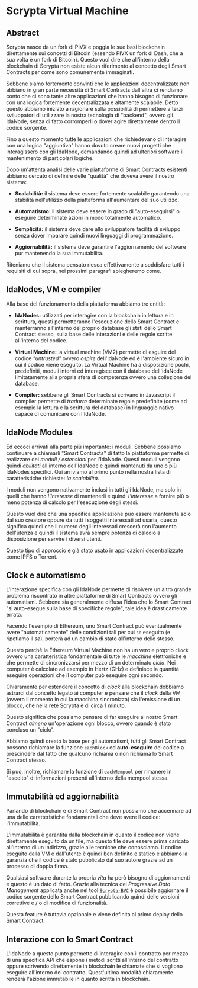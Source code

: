 # Scrypta Virtual Machine

## Abstract

Scrypta nasce da un fork di PIVX e poggia le sue basi blockchain direttamente sui concetti di Bitcoin (essendo PIVX un fork di Dash, che a sua volta è un fork di Bitcoin). Questo vuol dire che all'interno della blockchain di Scrypta non esiste alcun riferimento al concetto degli Smart Contracts per come sono comunemente immaginati. 

Sebbene siamo fortemente convinti che le applicazioni decentralizzate non abbiano in gran parte necessità di Smart Contracts dall'altra ci rendiamo conto che ci sono tante altre applicazioni che hanno bisogno di funzionare con una logica fortemente decentralizzata e altamente scalabile. Detto questo abbiamo iniziato a ragionare sulla possibilità di permettere a terzi sviluppatori di utilizzare la nostra tecnologia di "backend", ovvero gli IdaNode, senza di fatto corromperli o dover agire direttamente dentro il codice sorgente.

Fino a questo momento tutte le applicazioni che richiedevano di interagire con una logica "aggiuntiva" hanno dovuto creare nuovi progetti che interagissero con gli IdaNode, demandando quindi ad ulteriori software il mantenimento di particolari logiche.

Dopo un'attenta analisi delle varie piattaforme di Smart Contracts esistenti abbiamo cercato di definire delle "qualità" che doveva avere il nostro sistema:

- **Scalabilità:** il sistema deve essere fortemente scalabile garantendo una stabilità nell'utilizzo della piattaforma all'aumentare del suo utilizzo.

- **Automatismo:** il sistema deve essere in grado di "auto-eseguirsi" o eseguire determinate azioni in modo totalmente automatico.

- **Semplicità:** il sistema deve dare allo sviluppatore facilità di sviluppo senza dover imparare quindi nuovi linguaggi di programmazione.

- **Aggiornabilità:** il sistema deve garantire l'aggiornamento del software pur mantenendo la sua immutabilità.

Riteniamo che il sistema pensato riesca effettivamente a soddisfare tutti i requisiti di cui sopra, nei prossimi paragrafi spiegheremo come.

## IdaNodes, VM e compiler

Alla base del funzionamento della piattaforma abbiamo tre entità: 

- **IdaNodes:** utilizzati per interagire con la blockchain in lettura e in scrittura, questi permetteranno l'esecuzione dello Smart Contract e manterranno all'interno del proprio database gli stati dello Smart Contract stesso, sulla base delle interazioni e delle regole scritte all'interno del codice.

- **Virtual Machine:** la virtual machine (VM2) permette di esguire del codice *"untrusted"* ovvero *ospite* dell'IdaNode ed è l'ambiente sicuro in cui il codice viene eseguito. La Virtual Machine ha a disposizione pochi, predefiniti, moduli interni ed interagisce con il database dell'IdaNode limitatamente alla propria sfera di competenza ovvero una collezione del database.

- **Compiler:** sebbene gli Smart Contracts si scrivano in Javascript il compiler permette di *tradurre* determinate regole predefinite (come ad esempio la lettura e la scrittura del database) in linguaggio nativo capace di comunicare con l'IdaNode.

## IdaNode Modules

Ed eccoci arrivati alla parte più importante: i moduli. Sebbene possiamo continuare a chiamarli "Smart Contracts" di fatto la piattaforma permette di realizzare dei *moduli / estensioni* per l'IdaNode. Questi moduli vengono quindi *abilitati* all'interno dell'IdaNode e quindi mantenuti da uno o più IdaNodes specifici. Qui arriviamo al primo punto nella nostra lista di caratteristiche richieste: *la scalabilità*.

I moduli non vengono nativamente inclusi in tutti gli IdaNode, ma solo in quelli che hanno *l'interesse* di mantenerli e quindi *l'interesse* a fornire più o meno potenza di calcolo per l'esecuzione degli stessi. 

Questo vuol dire che una specifica applicazione può essere mantenuta solo dal suo creatore oppure da tutti i soggetti interessati ad usarla, questo significa quindi che il numero degli interessati crescerà con l'aumento dell'utenza e quindi il sistema avrà sempre potenza di calcolo a disposizione per servire i diversi utenti.

Questo tipo di approccio è già stato usato in applicazioni decentralizzate come IPFS o Torrent.

## Clock e automatismo

L'interazione specifica con gli IdaNode permette di risolvere un altro grande problema riscontrato in altre piattaforme di Smart Contracts ovvero gli automatismi. Sebbene sia generalmente diffusa l'idea che lo Smart Contract "si auto-esegue sulla base di specifiche regole", tale idea è drasticamente errata.

Facendo l'esempio di Ethereum, uno Smart Contract può eventualmente avere "automaticamente" delle condizioni tali per cui `se` eseguito (e ripetiamo il *se*), porterà ad un cambio di stato all'interno dello stesso.

Questo perchè la Ethereum Virtual Machine non ha un vero e proprio `clock` ovvero una caratteristica fondamentale di tutte le *macchine* elettroniche e che permette di sincronizzarsi per mezzo di un determinato *ciclo*. Nei computer è calcolato ad esempio in Hertz (GHz) e definisce la quantità eseguire operazioni che il computer può eseguire ogni secondo. 

Chiaramente per estendere il concetto di *clock* alla blockchain dobbiamo astrarci dal concetto legato ai computer e pensare che il *clock* della VM (ovvero il momento in cui la macchina sincronizza) sia l'emissione di un blocco, che nella rete Scrypta è di circa 1 minuto.

Questo significa che possiamo pensare di far eseguire al nostro Smart Contract *almeno* un'operazione ogni blocco, ovvero quando è stato concluso un "ciclo".

Abbiamo quindi creato la base per gli automatismi, tutti gli Smart Contract possono richiamare la funzione `eachBlock` ed **auto-eseguire** del codice a prescindere dal fatto che qualcuno richiama o non richiama lo Smart Contract stesso.

Si può, inoltre, richiamare la funzione di `eachMempool` per rimanere in "ascolto" di informazioni presenti all'interno della mempool stessa.

## Immutabilità ed aggiornabilità

Parlando di blockchain e di Smart Contract non possiamo che accennare ad una delle caratteristiche fondamentali che deve avere il codice: l'immutabilità.

L'immutabilità è garantita dalla blockchain in quanto il codice non viene direttamente eseguito da un file, ma questo file deve essere prima caricato all'interno di un indirizzo, grazie alle tecniche che conosciamo. Il codice eseguito dalla VM e dall'utente è quindi ben definito e statico e abbiamo la garanzia che il codice è stato pubblicato dal suo autore grazie ad un processo di doppia firma.

Qualsiasi software durante la propria *vita* ha però bisogno di aggiornamenti e questo è un dato di fatto. Grazie alla tecnica del *Progressive Data Management* applicata anche nel tool [`Scrypta-BVC`](/utilities/versioning-cli.md) è possibile aggiornare il codice sorgente dello Smart Contract pubblicando quindi delle versioni correttive e / o di modifica di funzionalità.

Questa feature è tuttavia opzionale e viene definita al primo deploy dello Smart Contract.

## Interazione con lo Smart Contract

L'IdaNode a questo punto permette di interagire con il contratto per mezzo di una specifica API che espone i metodi scritti all'interno del contratto oppure scrivendo direttamente in blockchain le chiamate che si vogliono eseguire all'interno del contratto. Quest'ultima modalità chiaramente renderà l'azione immutabile in quanto scritta in blockchain.
